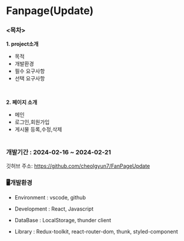 # Fanpage(Update)

### <목차>

**1. project소개**
- 목적
- 개발환경
- 필수 요구사항
- 선택 요구사항

<br />

**2. 페이지 소개**
- 메인
- 로그인,회원가입
- 게시물 등록,수정,삭제

#

### 개발기간 : 2024-02-16 ~ 2024-02-21

깃허브 주소: https://github.com/cheolgyun7/FanPageUpdate

### 🖥개발환경
- Environment : vscode, github

- Development : React, Javascript

- DataBase    : LocalStorage, thunder client

- Library     : Redux-toolkit, react-router-dom, thunk, styled-component

<br />

